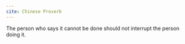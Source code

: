 ```yaml
---
cite: Chinese Proverb
---
```


The person who says it cannot be done should not interrupt the person doing it.
